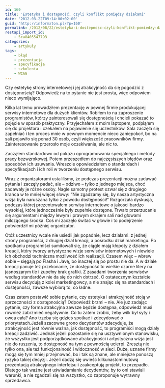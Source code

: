 ```yaml
---
id: 160
title: 'Estetyka i dostępność, czyli konflikt pomiędzy działami'
date: '2012-08-22T09:14:00+02:00'
guid: 'http://informaton.pl/?p=160'
permalink: /2012/08/22/estetyka-i-dostepnosc-czyli-konflikt-pomiedzy-dzialami/
restapi_import_id:
    - 5ca8405547793
categories:
    - artykuły
tags:
    - błąd
    - prezentacja
    - specyfikacja
    - szkolenia
    - WCAG
---
```


Czy estetykę strony internetowej i jej atrakcyjność da się pogodzić z dostępnością? Odpowiedź na to pytanie nie jest prosta, więc odpowiem nieco wymijająco.

Kilka lat temu prowadziłem prezentację w pewnej firmie produkującej serwisy internetowe dla dużych klientów. Robiłem to na zaproszenie programistów, którzy zainteresowali się dostępnością i chcieli pokazać to pojęcie w sposób praktyczny. Przyjechałem z moim laptopem, podpiąłem się do projektora i czekałem na pojawienie się uczestników. Sala zaczęła się zapełniać i ten proces mnie w pewnym momencie nieco zaniepokoił, bo na sali pojawiło się ponad 30 osób, czyli większość pracowników firmy. Zainteresowanie przerosło moje oczekiwania, ale nic to.

Zacząłem standardowo od pokazu oprogramowania specjalnego i metody pracy bezwzrokowej. Potem przeszedłem do najczęstszych błędów oraz sposobów ich usuwania. Wreszcie opowiedziałem o standardach i specyfikacjach i ich roli w tworzeniu dostępnego serwisu.

Wraz z organizatorami ustaliliśmy, że podczas prezentacji można zadawać pytania i zaczęły padać, ale – odziwo – tylko z jednego miejsca, choć zadawały je różne osoby. Nagle samotny protest ozwał się z drugiego krańca w te mniej więcej słowy: “Nie zgadzamy się, by nasza artystyczna wizja była naruszana tylko z powodu dostępności!” Rozgorzała dyskusja, podczas której prezentowałem serwisy internetowe o jakości bardzo wysokiej, które jednocześnie były zupełnie dostępne. Trwało przerzucanie się argumentami między lewym i prawym skrajem sali nad głowami milczącego środka. Coś mi zaczęło świtać w głowie i to podejrzenie potwierdził mi później organizator.

Otóż uczestnicy wcale nie usiedli jak popadnie, lecz działami: z jednej strony programiści, z drugiej dział kreacji, a pośrodku dział marketingu. Po spotkaniu programiści sumitowali się, że ciągle mają kłopoty z działem kreacji, który tworzy artystyczne wizje serwisów internetowych i niewiele ich obchodzi techniczna możliwość ich realizacji. Czasem więc – wbrew sobie – sięgają po Flasha i Javę, bo inaczej się po prostu nie da. A w dziale kreacji panuje też przekonanie, że dostępność to wielkie czarne litery na jasnoszarym tle i zupełny brak grafiki. Z zasadami tworzenia serwisów według standardów nie da się do nich dotrzeć. O ostatecznym kształcie serwisu decydują z kolei marketingowcy, a nie znając się na standardach i dostępności, zawsze wybiorą to, co ładne.

Czas zatem postawić sobie pytanie, czy estetyka i atrakcyjność stoją w sprzeczności z dostępnością? Odpowiedź brzmi – nie. Ale już zadając pytanie, czy forma atrakcyjna zawsze będzie dostępna, odpowiedź musi również zabrzmieć negatywnie. Co tu zatem zrobić, żeby wilk był syty i owca cała? Ano trzeba się gdzieś spotkać i zdecydować o priorytetach.Jeżeli szacowne grono decydentów zdecyduje, że atrakcyjność jest równie ważna, jak dostępność, to programiści mogą działy kreacji zadziwić. Jednak jeżeli pozostanie się na usztywnionym stanowisku, że wszystko jest podporządkowane atrakcyjności i artystyczna wizja jest nie do ruszenia, to dostępność na tym z pewnością ucierpi. Zresztą nie tylko ona, ale też funkcjonalność i widoczność w sieci. Duże, uznane firmy mogą się tym mniej przejmować, bo i tak są znane, ale mniejsze ponoszą ryzyko takiej decyzji. Jeżeli dadzą się uwieść kilkunastominutową prezentacją atrakcyjnego interfejsu i zaakceptują projekt, to przepadło. Dlatego tak ważne jest uświadamianie decydentów, by to oni stawiali warunki, a nie zgadzali się na wszystko, co zaproponuje wytrawny sprzedawca.
